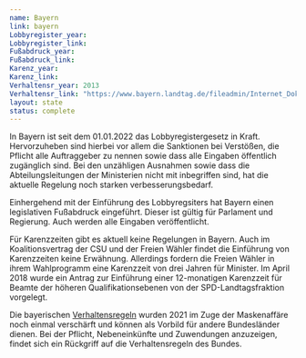 ```yaml
---
name: Bayern
link: bayern
Lobbyregister_year:
Lobbyregister_link: 
Fußabdruck_year:
Fußabdruck_link: 
Karenz_year: 
Karenz_link: 
Verhaltensr_year: 2013
Verhaltensr_link: "https://www.bayern.landtag.de/fileadmin/Internet_Dokumente/Sonstiges_A/AI/Verhaltensregeln.pdf"
layout: state
status: complete
---
```


In Bayern ist seit dem 01.01.2022 das Lobbyregistergesetz in Kraft. Hervorzuheben sind hierbei vor allem die Sanktionen bei Verstößen, die Pflicht alle Auftraggeber zu nennen sowie dass alle Eingaben öffentlich zugänglich sind. Bei den unzähligen Ausnahmen sowie dass die Abteilungsleitungen der Ministerien nicht mit inbegriffen sind, hat die aktuelle Regelung noch starken verbesserungsbedarf.

Einhergehend mit der Einführung des Lobbyregsiters hat Bayern einen legislativen Fußabdruck eingeführt. Dieser ist gültig für Parlament und Regierung. Auch werden alle Eingaben veröffentlicht.

Für Karenzzeiten gibt es aktuell keine Regelungen in Bayern. Auch im Koalitionsvertrag der CSU und der Freien Wähler findet die Einführung von Karenzzeiten keine Erwähnung. Allerdings fordern die Freien Wähler in ihrem Wahlprogramm eine Karenzzeit von drei Jahren für Minister. Im April 2018 wurde ein Antrag zur Einführung einer 12-monatigen Karenzzeit für Beamte der höheren Qualifikationsebenen von der SPD-Landtagsfraktion vorgelegt.

Die bayerischen [Verhaltensregeln](https://www.bayern.landtag.de/fileadmin/Internet_Dokumente/Sonstiges_A/AI/Verhaltensregeln.pdf) wurden 2021 im Zuge der Maskenaffäre noch einmal verschärft und können als Vorbild für andere Bundesländer dienen. Bei der Pflicht, Nebeneinkünfte und Zuwendungen anzuzeigen, findet sich ein Rückgriff auf die Verhaltensregeln des Bundes.
